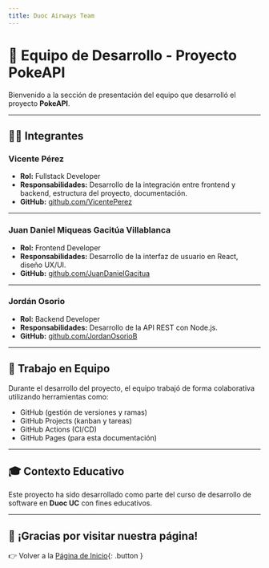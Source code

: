 ```yaml
---
title: Duoc Airways Team
---
```


# 👥 Equipo de Desarrollo - Proyecto PokeAPI

Bienvenido a la sección de presentación del equipo que desarrolló el proyecto **PokeAPI**.

---

## 🧑‍💻 Integrantes

### Vicente Pérez

- **Rol:** Fullstack Developer
- **Responsabilidades:** Desarrollo de la integración entre frontend y backend, estructura del proyecto, documentación.
- **GitHub:** [github.com/VicentePerez](https://github.com/VicentePerez)

---

### Juan Daniel Miqueas Gacitúa Villablanca

- **Rol:** Frontend Developer
- **Responsabilidades:** Desarrollo de la interfaz de usuario en React, diseño UX/UI.
- **GitHub:** [github.com/JuanDanielGacitua](https://github.com/JuanDanielGacitua)

---

### Jordán Osorio

- **Rol:** Backend Developer
- **Responsabilidades:** Desarrollo de la API REST con Node.js.
- **GitHub:** [github.com/JordanOsorioB](https://github.com/JordanOsorioB)

---

## 🤝 Trabajo en Equipo

Durante el desarrollo del proyecto, el equipo trabajó de forma colaborativa utilizando herramientas como:

- GitHub (gestión de versiones y ramas)
- GitHub Projects (kanban y tareas)
- GitHub Actions (CI/CD)
- GitHub Pages (para esta documentación)

---

## 🎓 Contexto Educativo

Este proyecto ha sido desarrollado como parte del curso de desarrollo de software en **Duoc UC** con fines educativos.

---

## 🚀 ¡Gracias por visitar nuestra página!

👉 Volver a la [Página de Inicio](index.md){: .button }
